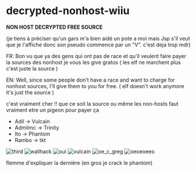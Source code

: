 # decrypted-nonhost-wiiu
**NON HOST DECRYPTED FREE SOURCE**

(je tiens à préciser qu'un gars m'a bien aidé un pote a moi mais Jsp s'il veut que je l'affiche donc son pseudo commence par un "V". c'est deja trop mdr)

FR:
Bon vu que ya des gens qui ont pas de race et qu'il veulent faire payer la sources des nonhost je vous les give gratos
( les elf ne marchent plus c'est juste la source )

EN:
Well, since some people don't have a race and want to charge for nonhost sources, I'll give them to you for free.
( elf doesn't work anymore it's just the source )

c'est vraiment cher !! que ce soit la source ou même les non-hosts faut vraiment etre un pigeon pour payer ça

- Adil -> Vulcain
- Admilmc -> Trinity
- lto -> Phantom
- Rambo -> tkt

![third](https://github.com/LokeyDev/decrypted-nonhost-wiiu/assets/75146090/7e96d669-64d7-4022-927c-b560164b8b3d)
![wallhack](https://github.com/LokeyDev/decrypted-nonhost-wiiu/assets/75146090/8ff5cde0-e4db-481d-9d39-c690c5c934b6)
![oui](https://github.com/LokeyDev/decrypted-nonhost-wiiu/assets/75146090/d6c13e34-0e97-468d-b16b-a68659599d55)
![vulcain](https://github.com/LokeyDev/decrypted-nonhost-wiiu/assets/75146090/7540e447-8795-4a1c-9887-90d8f6c07882)
![oe_c_greg](https://github.com/LokeyDev/decrypted-nonhost-wiiu/assets/75146090/576924e5-7e20-4466-acdc-2711359656bb)
![oeoeoeeo](https://github.com/LokeyDev/decrypted-nonhost-wiiu/assets/75146090/93f63069-57aa-45f6-b7a5-2a8a7eb72101)

flemme d'expliquer la dernière (en gros je crack le phantom)
